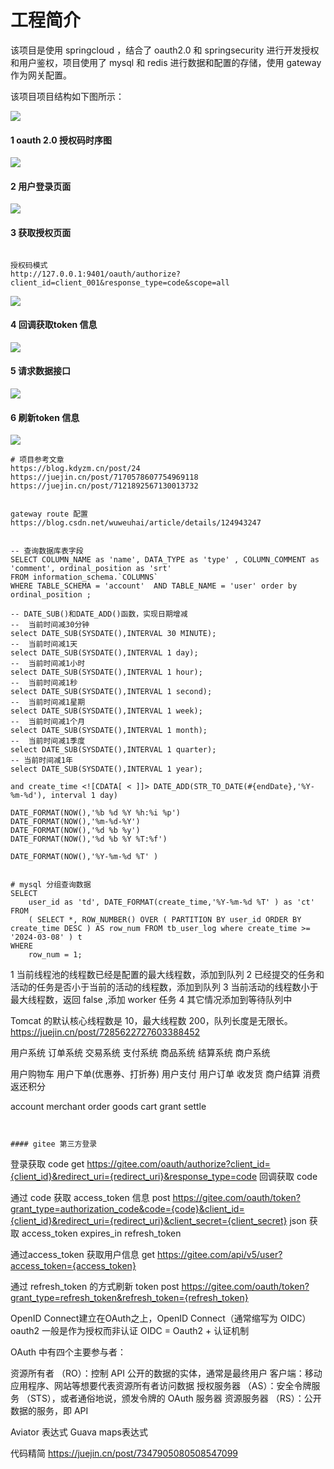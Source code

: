 # 工程简介
该项目是使用 springcloud ，结合了 oauth2.0 和 springsecurity 进行开发授权和用户鉴权，项目使用了 mysql 和 redis 进行数据和配置的存储，使用 gateway 作为网关配置。

该项目项目结构如下图所示：

![](./data/20221127182040.png)

#### 1 oauth 2.0 授权码时序图


![](./data/20221127182114.png)


#### 2 用户登录页面
![](./data/20221127182256.png)


#### 3 获取授权页面
```

授权码模式
http://127.0.0.1:9401/oauth/authorize?client_id=client_001&response_type=code&scope=all
```

![](./data/20221127182324.png)

#### 4 回调获取token 信息

![](./data/20221127182150.png)


#### 5 请求数据接口

![](./data/20221127182520.png)


#### 6 刷新token 信息

![](./data/20221127182552.png)



```
# 项目参考文章
https://blog.kdyzm.cn/post/24
https://juejin.cn/post/7170578607754969118
https://juejin.cn/post/7121892567130013732


gateway route 配置
https://blog.csdn.net/wuweuhai/article/details/124943247

```

```mysql

-- 查询数据库表字段
SELECT COLUMN_NAME as 'name', DATA_TYPE as 'type' , COLUMN_COMMENT as 'comment', ordinal_position as 'srt' 
FROM information_schema.`COLUMNS` 
WHERE TABLE_SCHEMA = 'account'  AND TABLE_NAME = 'user' order by ordinal_position ;

-- DATE_SUB()和DATE_ADD()函数，实现日期增减
--  当前时间减30分钟
select DATE_SUB(SYSDATE(),INTERVAL 30 MINUTE);
--  当前时间减1天
select DATE_SUB(SYSDATE(),INTERVAL 1 day);
--  当前时间减1小时            
select DATE_SUB(SYSDATE(),INTERVAL 1 hour);
--  当前时间减1秒             
select DATE_SUB(SYSDATE(),INTERVAL 1 second);
--  当前时间减1星期   
select DATE_SUB(SYSDATE(),INTERVAL 1 week);
--  当前时间减1个月      
select DATE_SUB(SYSDATE(),INTERVAL 1 month);
--  当前时间减1季度          
select DATE_SUB(SYSDATE(),INTERVAL 1 quarter);
-- 当前时间减1年        
select DATE_SUB(SYSDATE(),INTERVAL 1 year);

and create_time <![CDATA[ < ]]> DATE_ADD(STR_TO_DATE(#{endDate},'%Y-%m-%d'), interval 1 day)

DATE_FORMAT(NOW(),'%b %d %Y %h:%i %p')
DATE_FORMAT(NOW(),'%m-%d-%Y')
DATE_FORMAT(NOW(),'%d %b %y')
DATE_FORMAT(NOW(),'%d %b %Y %T:%f')

DATE_FORMAT(NOW(),'%Y-%m-%d %T' )


# mysql 分组查询数据 
SELECT
	user_id as 'td', DATE_FORMAT(create_time,'%Y-%m-%d %T' ) as 'ct'
FROM
	( SELECT *, ROW_NUMBER() OVER ( PARTITION BY user_id ORDER BY create_time DESC ) AS row_num FROM tb_user_log where create_time >= '2024-03-08' ) t 
WHERE
	row_num = 1;

```


1 当前线程池的线程数已经是配置的最大线程数，添加到队列
2 已经提交的任务和活动的任务是否小于当前的活动的线程数，添加到队列
3 当前活动的线程数小于最大线程数，返回 false ,添加 worker 任务
4 其它情况添加到等待队列中

Tomcat 的默认核心线程数是 10，最大线程数 200，队列长度是无限长。
https://juejin.cn/post/7285622727603388452

用户系统
订单系统
交易系统
支付系统
商品系统
结算系统
商户系统

用户购物车 用户下单(优惠券、打折券) 用户支付 用户订单 收发货
商户结算 消费返还积分 



account 
merchant
order
goods
cart
grant
settle





```


#### gitee 第三方登录
```

登录获取 code
get https://gitee.com/oauth/authorize?client_id={client_id}&redirect_uri={redirect_uri}&response_type=code
回调获取 code

通过 code 获取 access_token 信息
post https://gitee.com/oauth/token?grant_type=authorization_code&code={code}&client_id={client_id}&redirect_uri={redirect_uri}&client_secret={client_secret}
json 获取 access_token expires_in refresh_token

通过access_token 获取用户信息 
get https://gitee.com/api/v5/user?access_token={access_token}

通过 refresh_token 的方式刷新 token 
post https://gitee.com/oauth/token?grant_type=refresh_token&refresh_token={refresh_token}


OpenID Connect建立在OAuth之上，OpenID Connect（通常缩写为 OIDC）
oauth2 一般是作为授权而非认证
OIDC = Oauth2 + 认证机制

OAuth 中有四个主要参与者：

资源所有者 （RO）：控制 API 公开的数据的实体，通常是最终用户
客户端：移动应用程序、网站等想要代表资源所有者访问数据
授权服务器 （AS）：安全令牌服务 （STS），或者通俗地说，颁发令牌的 OAuth 服务器
资源服务器 （RS）：公开数据的服务，即 API

Aviator 表达式 
Guava maps表达式 

代码精简 
https://juejin.cn/post/7347905080508547099

```
